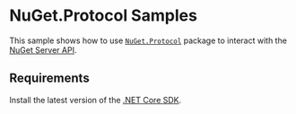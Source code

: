 # NuGet.Protocol Samples

This sample shows how to use [`NuGet.Protocol`](https://www.nuget.org/packages/NuGet.Protocol) package to interact with the [NuGet Server API](https://docs.microsoft.com/en-us/nuget/api/overview).

## Requirements

Install the latest version of the [.NET Core SDK](https://dotnet.microsoft.com/download).
